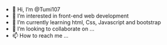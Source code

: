 - 👋 Hi, I’m @Tumi107
- 👀 I’m interested in front-end web development 
- 🌱 I’m currently learning html, Css, Javascript  and bootstrap 
- 💞️ I’m looking to collaborate on ...
- 📫 How to reach me ...

<!---
Tumi107/Tumi107 is a ✨ special ✨ repository because its `README.md` (this file) appears on your GitHub profile.
You can click the Preview link to take a look at your changes.
--->
